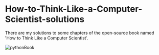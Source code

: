 # How-to-Think-Like-a-Computer-Scientist-solutions
There are my solutions to some chapters of the open-source book named 'How to Think Like a Computer Scientist'.

![pythonBook](https://github.com/emirsansar/How-to-Think-Like-a-Computer-Scientist-solutions/assets/92544814/d35434ac-f90b-4eb9-b356-386eb95a0e46)
